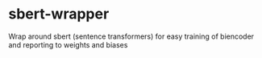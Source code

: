# sbert-wrapper

Wrap around sbert (sentence transformers) for easy training of biencoder and reporting to weights and biases